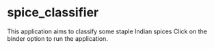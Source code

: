 # spice_classifier
This application aims to classify some staple Indian spices
Click on the binder option to run the application.



